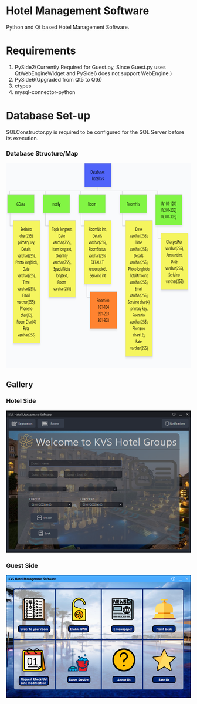 # Hotel Management Software  
Python and Qt based Hotel Management Software.    
# Requirements  
1. PySide2(Currently Required for Guest.py, Since Guest.py uses QtWebEngineWidget and PySide6 does not support WebEngine.)  
2. PySide6(Upgraded from Qt5 to Qt6) 
3. ctypes  
4. mysql-connector-python  
 
# Database Set-up  
SQLConstructor.py is required to be configured for the SQL Server before its execution.  
  
### Database Structure/Map  
<img src="https://github.com/BlazingGuyz/C.S-Project/raw/gh-pages/images/DBStructure.png" width="805" height="558">
   
## Gallery  
### Hotel Side  
![image](https://github.com/BlazingGuyz/C.S-Project/raw/gh-pages/images/Hotel.png)  
### Guest Side  
![image](https://github.com/BlazingGuyz/C.S-Project/raw/gh-pages/images/Guest.png)  
